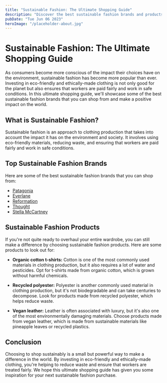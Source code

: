 ```yaml
---
title: "Sustainable Fashion: The Ultimate Shopping Guide"
description: "Discover the best sustainable fashion brands and products in our ultimate shopping guide for conscious shoppers. Make a positive impact and shop sustainably."
pubDate: "Tue Jun 06 2023"
heroImage: "/placeholder-about.jpg"
---
```


# Sustainable Fashion: The Ultimate Shopping Guide

As consumers become more conscious of the impact their choices have on the environment, sustainable fashion has become more popular than ever. Investing in eco-friendly and ethically-made clothing is not only good for the planet but also ensures that workers are paid fairly and work in safe conditions. In this ultimate shopping guide, we&#39;ll showcase some of the best sustainable fashion brands that you can shop from and make a positive impact on the world.

## What is Sustainable Fashion?

Sustainable fashion is an approach to clothing production that takes into account the impact it has on the environment and society. It involves using eco-friendly materials, reducing waste, and ensuring that workers are paid fairly and work in safe conditions.

## Top Sustainable Fashion Brands

Here are some of the best sustainable fashion brands that you can shop from:

- [Patagonia](https://www.patagonia.com/home/)
- [Everlane](https://www.everlane.com/)
- [Reformation](https://www.thereformation.com/)
- [Thought](https://www.wearethought.com/)
- [Stella McCartney](https://www.stellamccartney.com/)

## Sustainable Fashion Products

If you&#39;re not quite ready to overhaul your entire wardrobe, you can still make a difference by choosing sustainable fashion products. Here are some products to look out for:

- **Organic cotton t-shirts:** Cotton is one of the most commonly used materials in clothing production, but it also requires a lot of water and pesticides. Opt for t-shirts made from organic cotton, which is grown without harmful chemicals.

- **Recycled polyester:** Polyester is another commonly used material in clothing production, but it&#39;s not biodegradable and can take centuries to decompose. Look for products made from recycled polyester, which helps reduce waste.

- **Vegan leather:** Leather is often associated with luxury, but it&#39;s also one of the most environmentally damaging materials. Choose products made from vegan leather, which is made from sustainable materials like pineapple leaves or recycled plastics.

## Conclusion

Choosing to shop sustainably is a small but powerful way to make a difference in the world. By investing in eco-friendly and ethically-made clothing, you&#39;re helping to reduce waste and ensure that workers are treated fairly. We hope this ultimate shopping guide has given you some inspiration for your next sustainable fashion purchase.
